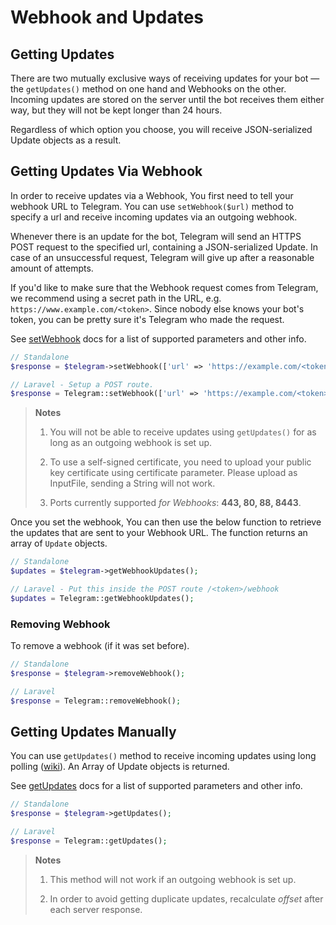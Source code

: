 # Webhook and Updates

## Getting Updates
There are two mutually exclusive ways of receiving updates for your bot — the `getUpdates()` method on one hand and Webhooks on the other. Incoming updates are stored on the server until the bot receives them either way, but they will not be kept longer than 24 hours.

Regardless of which option you choose, you will receive JSON-serialized Update objects as a result.

## Getting Updates Via Webhook

In order to receive updates via a Webhook, You first need to tell your webhook URL to Telegram. You can use `setWebhook($url)` method to specify a url and receive incoming updates via an outgoing webhook.

Whenever there is an update for the bot, Telegram will send an HTTPS POST request to the specified url, containing a JSON-serialized Update. In case of an unsuccessful request, Telegram will give up after a reasonable amount of attempts.

If you'd like to make sure that the Webhook request comes from Telegram, we recommend using a secret path in the URL, e.g. `https://www.example.com/<token>`. Since nobody else knows your bot's token, you can be pretty sure it's Telegram who made the request.

See [setWebhook](https://core.telegram.org/bots/api#setwebhook) docs for a list of supported parameters and other info.

```php
// Standalone
$response = $telegram->setWebhook(['url' => 'https://example.com/<token>/webhook']);

// Laravel - Setup a POST route.
$response = Telegram::setWebhook(['url' => 'https://example.com/<token>/webhook']);
```

> **Notes**
>
> 1. You will not be able to receive updates using `getUpdates()` for as long as an outgoing webhook is set up.
>
> 2. To use a self-signed certificate, you need to upload your public key certificate using certificate parameter. Please upload as InputFile, sending a String will not work.
>
> 3. Ports currently supported *for Webhooks*: **443, 80, 88, 8443**.


Once you set the webhook, You can then use the below function to retrieve the updates that are sent to your Webhook URL. The function returns an array of `Update` objects.

```php
// Standalone
$updates = $telegram->getWebhookUpdates();

// Laravel - Put this inside the POST route /<token>/webhook
$updates = Telegram::getWebhookUpdates();
```

### Removing Webhook

To remove a webhook (if it was set before).

```php
// Standalone
$response = $telegram->removeWebhook();

// Laravel
$response = Telegram::removeWebhook();
```

## Getting Updates Manually

You can use `getUpdates()` method to receive incoming updates using long polling ([wiki](http://en.wikipedia.org/wiki/Push_technology#Long_polling)). An Array of Update objects is returned.

See [getUpdates](https://core.telegram.org/bots/api#getupdates
) docs for a list of supported parameters and other info.

```php
// Standalone
$response = $telegram->getUpdates();

// Laravel
$response = Telegram::getUpdates();
```
> **Notes**
>
> 1. This method will not work if an outgoing webhook is set up.
>
> 2. In order to avoid getting duplicate updates, recalculate *offset* after each server response.
